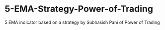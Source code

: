 # 5-EMA-Strategy-Power-of-Trading
5 EMA indicator based on a strategy by Subhasish Pani of Power of Trading
